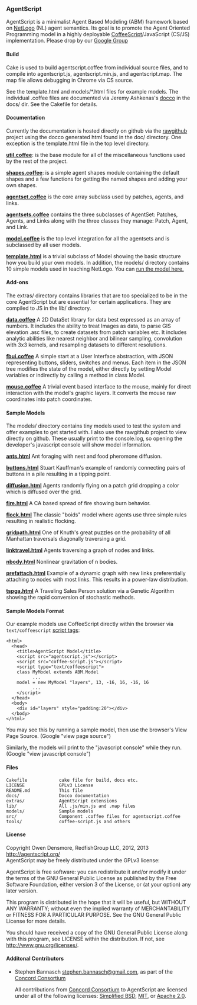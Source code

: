 ### AgentScript

AgentScript is a minimalist Agent Based Modeling (ABM) framework based on [NetLogo](http://ccl.northwestern.edu/netlogo/) (NL) agent semantics.  Its goal is to promote the Agent Oriented Programming model in a highly deployable [CoffeeScript](http://coffeescript.org/)/JavaScript (CS/JS) implementation.
Please drop by our 
[Google Group](https://groups.google.com/forum/?hl=en#!forum/agentscript)

#### Build

Cake is used to build agentscript.coffee from individual source files, and to compile into agentscript.js, agentscript.min.js, and agentscript.map.  The map file allows debugging in Chrome via CS source.

See the template.html and models/*.html files for example models.  The individual
.coffee files are documented via Jeremy Ashkenas's
[docco](http://jashkenas.github.com/docco/) in the docs/ dir. See the Cakefile for details.

#### Documentation

Currently the documentation is hosted directly on github via the [rawgithub](https://rawgithub.com/) project using the docco generated html found in the doc/ directory.  One exception is the template.html file in the top level directory.

[**util.coffee**](https://rawgithub.com/backspaces/agentscript/master/docs/1-util.html): is the base module for all of the miscellaneous functions used by the rest of the project.

[**shapes.coffee**](https://rawgithub.com/backspaces/agentscript/master/docs/2-shapes.html): is a simple agent shapes module containing the default shapes and a few functions for getting the named shapes and adding your own shapes.

[**agentset.coffee**](https://rawgithub.com/backspaces/agentscript/master/docs/3-agentset.html) is the core array subclass used by patches, agents, and links.

[**agentsets.coffee**](https://rawgithub.com/backspaces/agentscript/master/docs/4-agentsets.html) contains the three subclasses of AgentSet: Patches, Agents, and Links along with the three classes they manage: Patch, Agent, and Link.

[**model.coffee**](https://rawgithub.com/backspaces/agentscript/master/docs/5-model.html) is the top level integration for all the agentsets and is subclassed by all user models. 

[**template.html**](https://rawgithub.com/backspaces/agentscript/master/docs/6-template.html) is a trivial subclass of Model showing the basic structure how you build your own models.  In addition, the models/ directory contains 10 simple models used in teaching NetLogo. You can [run the model here.](https://rawgithub.com/backspaces/agentscript/master/models/template.html) 

#### Add-ons

The extras/ directory contains libraries that are too specialized to be in the core AgentScript but are essential for certain applications.  They are compiled to JS in the lib/ directory.

[**data.coffee**](https://rawgithub.com/backspaces/agentscript/master/docs/data.html) A 2D DataSet library for data best expressed as an array of numbers.  It includes the ability to treat Images as data, to parse GIS elevation .asc files, to create datasets from patch variables etc.  It includes analytic abilities like nearest neighbor and bilinear sampling, convolution with 3x3 kernels, and resampling datasets to different resolutions.

[**fbui.coffee**](https://rawgithub.com/backspaces/agentscript/master/docs/fbui.html) A simple start at a User Interface abstraction, with JSON representing buttons, sliders, switches and menus.  Each item in the JSON tree modifies the state of the model, either directly by setting Model variables or indirectly by calling a method in class Model.

[**mouse.coffee**](https://rawgithub.com/backspaces/agentscript/master/docs/mouse.html) A trivial event based interface to the mouse, mainly for direct interaction with the model's graphic layers.  It converts the mouse raw coordinates into patch coordinates.

#### Sample Models

The models/ directory contains tiny models used to test the system and offer examples to get started with.  I also use the rawgithub project to view directly on github.  These usually print to the console.log, so opening the developer's javascript console will show model information.

[**ants.html**](https://rawgithub.com/backspaces/agentscript/master/models/ants.html) Ant foraging with nest and food pheromone diffusion. 

[**buttons.html**](https://rawgithub.com/backspaces/agentscript/master/models/buttons.html) Stuart Kauffman's example of randomly connecting pairs of buttons in a pile resulting in a tipping point.

[**diffusion.html**](https://rawgithub.com/backspaces/agentscript/master/models/diffusion.html) Agents randomly flying on a patch grid dropping a color which is diffused over the grid.

[**fire.html**](https://rawgithub.com/backspaces/agentscript/master/models/fire.html) A CA based spread of fire showing burn behavior.

[**flock.html**](https://rawgithub.com/backspaces/agentscript/master/models/flock.html) The classic "boids" model where agents use three simple rules resulting in realistic flocking.

[**gridpath.html**](https://rawgithub.com/backspaces/agentscript/master/models/gridpath.html) One of Knuth's great puzzles on the probability of all Manhattan  traversals diagonally traversing a grid.

[**linktravel.html**](https://rawgithub.com/backspaces/agentscript/master/models/linktravel.html) Agents traversing a graph of nodes and links.

[**nbody.html**](https://rawgithub.com/backspaces/agentscript/master/models/nbody.html) Nonlinear gravitation of n bodies.

[**prefattach.html**](https://rawgithub.com/backspaces/agentscript/master/models/prefattach.html) Example of a dynamic graph with new links preferentially attaching to nodes with most links.  This results in a power-law distribution.

[**tspga.html**](https://rawgithub.com/backspaces/agentscript/master/models/tspga.html) A Traveling Sales Person solution via a Genetic Algorithm showing the rapid conversion of stochastic methods.

#### Sample Models Format

Our example models use CoffeeScript directly within the browser via `text/coffeescript` [script tags](http://coffeescript.org/#scripts):

    <html>
      <head>
        <title>AgentScript Model</title>
        <script src="agentscript.js"></script>
        <script src="coffee-script.js"></script>
        <script type="text/coffeescript">
        class MyModel extends ABM.Model
              ...
        model = new MyModel "layers", 13, -16, 16, -16, 16
              ...
        </script>
      </head>
      <body>
        <div id="layers" style="padding:20"></div>
      </body>
    </html>

You may see this by running a sample model, then use the browser's View Page Source.  (Google "view page source")

Similarly, the models will print to the "javascript console" while they run. (Google "view javascript console")

#### Files
    
    Cakefile            cake file for build, docs etc.
    LICENSE             GPLv3 License
    README.md           This file
    docs/               Docco documentation
    extras/             AgentScript extensions
    lib/                All .js/min.js and .map files
    models/             Sample models
    src/                Component .coffee files for agentscript.coffee
    tools/              coffee-script.js and others
    
#### License

Copyright Owen Densmore, RedfishGroup LLC, 2012, 2013<br>
http://agentscript.org/<br>
AgentScript may be freely distributed under the GPLv3 license:

AgentScript is free software: you can redistribute it and/or modify
it under the terms of the GNU General Public License as published by
the Free Software Foundation, either version 3 of the License, or
(at your option) any later version.

This program is distributed in the hope that it will be useful,
but WITHOUT ANY WARRANTY; without even the implied warranty of
MERCHANTABILITY or FITNESS FOR A PARTICULAR PURPOSE.  See the
GNU General Public License for more details.

You should have received a copy of the GNU General Public License
along with this program, see LICENSE within the distribution.
If not, see <http://www.gnu.org/licenses/>.

#### Additonal Contributors

- Stephen Bannasch <stephen.bannasch@gmail.com>, as part of the [Concord Consortium](http://concord.org/)

  All contributions from [Concord Consortium](http://concord.org/) to AgentScript
  are licensed under all of the following licenses:
  [Simplified BSD](http://www.opensource.org/licenses/BSD-2-Clause),
  [MIT](http://www.opensource.org/licenses/MIT), or
  [Apache 2.0](http://www.opensource.org/licenses/Apache-2.0).
